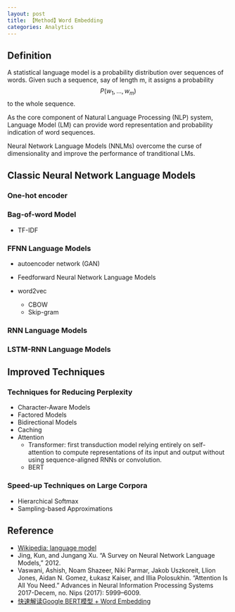 ```yaml
---
layout: post
title: 【Method】Word Embedding
categories: Analytics
---
```


## Definition

A statistical language model is a probability distribution over sequences of words. Given such a sequence, say of length m, it assigns a probability $$P(w_{1},\ldots ,w_{m})$$ to the whole sequence.

As the core component of Natural Language Processing (NLP) system, Language Model (LM) can provide word representation and probability indication of word sequences.

Neural Network Language Models (NNLMs) overcome the curse of dimensionality and improve the performance of tranditional LMs.

## Classic Neural Network Language Models

### One-hot encoder

### Bag-of-word Model

- TF-IDF

### FFNN Language Models

- autoencoder network (GAN)

- Feedforward Neural Network Language Models
- word2vec
    - CBOW
    - Skip-gram



### RNN Language Models

### LSTM-RNN Language Models

## Improved Techniques

### Techniques for Reducing Perplexity

- Character-Aware Models
- Factored Models
- Bidirectional Models
- Caching
- Attention
    - Transformer: first transduction model relying entirely on self-attention to compute representations of its input and output without using sequence-aligned RNNs or convolution.
    - BERT

### Speed-up Techniques on Large Corpora

- Hierarchical Softmax
- Sampling-based Approximations



## Reference

- [Wikipedia: language model](https://en.wikipedia.org/wiki/Language_model)
- Jing, Kun, and Jungang Xu. “A Survey on Neural Network Language Models,” 2012.
- Vaswani, Ashish, Noam Shazeer, Niki Parmar, Jakob Uszkoreit, Llion Jones, Aidan N. Gomez, Łukasz Kaiser, and Illia Polosukhin. “Attention Is All You Need.” Advances in Neural Information Processing Systems 2017-Decem, no. Nips (2017): 5999–6009.
- [快速解读Google BERT模型 + Word Embedding](https://www.youtube.com/watch?v=Po38Dl-XDd4)